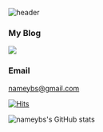 ![header](https://capsule-render.vercel.app/api?type=wave&color=auto&height=400&section=header&text=WelCome&fontAlignY=40&desc=nameybs%20GitHub%20Profile&fontSize=90)

### My Blog
<a href="https://nameybs.tistory.com/" target="_blank"><img src="https://img.shields.io/badge/Blog-yellow?style=flat-square&logo=blog&logoColor=white"/></a>

### Email
nameybs@gmail.com

[![Hits](https://hits.seeyoufarm.com/api/count/incr/badge.svg?url=https%3A%2F%2Fgithub.com%2Fnameybs&count_bg=%2379C83D&title_bg=%23555555&icon=&icon_color=%23E7E7E7&title=hits&edge_flat=false)](https://hits.seeyoufarm.com)

![nameybs's GitHub stats](https://github-readme-stats.vercel.app/api?username=nameybs&show_icons=true&theme=radical)
<!--
**nameybs/nameybs** is a ✨ _special_ ✨ repository because its `README.md` (this file) appears on your GitHub profile.

Here are some ideas to get you started:

- 🔭 I’m currently working on ...
- 🌱 I’m currently learning ...
- 👯 I’m looking to collaborate on ...
- 🤔 I’m looking for help with ...
- 💬 Ask me about ...
- 📫 How to reach me: ...
- 😄 Pronouns: ...
- ⚡ Fun fact: ...
-->
